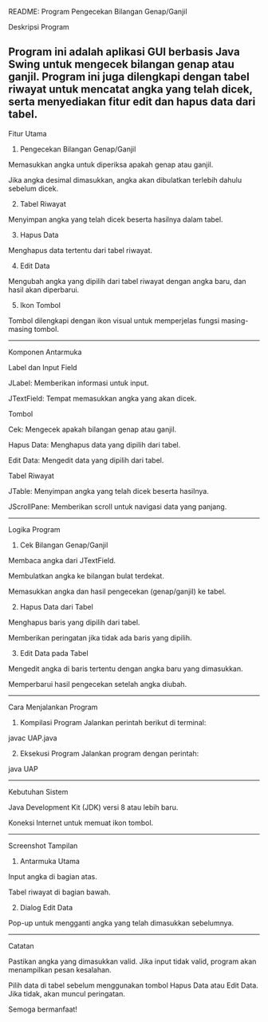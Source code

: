 README: Program Pengecekan Bilangan Genap/Ganjil

Deskripsi Program

Program ini adalah aplikasi GUI berbasis Java Swing untuk mengecek bilangan genap atau ganjil. Program ini juga dilengkapi dengan tabel riwayat untuk mencatat angka yang telah dicek, serta menyediakan fitur edit dan hapus data dari tabel.
---

Fitur Utama
1. Pengecekan Bilangan Genap/Ganjil

Memasukkan angka untuk diperiksa apakah genap atau ganjil.

Jika angka desimal dimasukkan, angka akan dibulatkan terlebih dahulu sebelum dicek.

2. Tabel Riwayat

Menyimpan angka yang telah dicek beserta hasilnya dalam tabel.

3. Hapus Data

Menghapus data tertentu dari tabel riwayat.

4. Edit Data

Mengubah angka yang dipilih dari tabel riwayat dengan angka baru, dan hasil akan diperbarui.

5. Ikon Tombol

Tombol dilengkapi dengan ikon visual untuk memperjelas fungsi masing-masing tombol.

---

Komponen Antarmuka

Label dan Input Field

JLabel: Memberikan informasi untuk input.

JTextField: Tempat memasukkan angka yang akan dicek.

Tombol

Cek: Mengecek apakah bilangan genap atau ganjil.

Hapus Data: Menghapus data yang dipilih dari tabel.

Edit Data: Mengedit data yang dipilih dari tabel.

Tabel Riwayat

JTable: Menyimpan angka yang telah dicek beserta hasilnya.

JScrollPane: Memberikan scroll untuk navigasi data yang panjang.

---

Logika Program

1. Cek Bilangan Genap/Ganjil

Membaca angka dari JTextField.

Membulatkan angka ke bilangan bulat terdekat.

Memasukkan angka dan hasil pengecekan (genap/ganjil) ke tabel.



2. Hapus Data dari Tabel

Menghapus baris yang dipilih dari tabel.

Memberikan peringatan jika tidak ada baris yang dipilih.



3. Edit Data pada Tabel

Mengedit angka di baris tertentu dengan angka baru yang dimasukkan.

Memperbarui hasil pengecekan setelah angka diubah.

---

Cara Menjalankan Program

1. Kompilasi Program
Jalankan perintah berikut di terminal:

javac UAP.java

2. Eksekusi Program
Jalankan program dengan perintah:

java UAP

---

Kebutuhan Sistem

Java Development Kit (JDK) versi 8 atau lebih baru.

Koneksi Internet untuk memuat ikon tombol.

---

Screenshot Tampilan

1. Antarmuka Utama

Input angka di bagian atas.

Tabel riwayat di bagian bawah.

2. Dialog Edit Data

Pop-up untuk mengganti angka yang telah dimasukkan sebelumnya.

---

Catatan

Pastikan angka yang dimasukkan valid. Jika input tidak valid, program akan menampilkan pesan kesalahan.

Pilih data di tabel sebelum menggunakan tombol Hapus Data atau Edit Data. Jika tidak, akan muncul peringatan.

Semoga bermanfaat!
